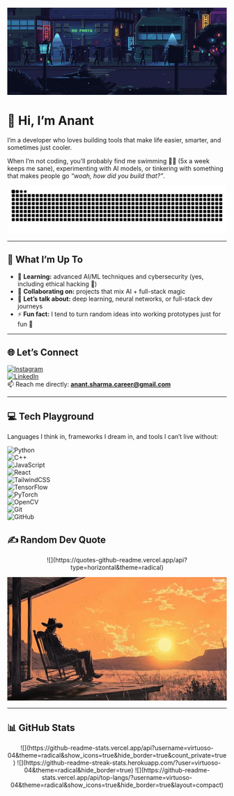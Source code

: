 
<p align="center">
<img src="https://raw.githubusercontent.com/virtuoso-04/virtuoso-04/main/242390524-0c7eb6ed-663b-4ce4-bfbd-18239a38ba1b.gif" width="1000" height="200">
</p>

# 👋 Hi, I’m Anant 

I’m a developer who loves building tools that make life easier, smarter, and sometimes just cooler.  

When I’m not coding, you’ll probably find me swimming 🏊‍♂️ (5x a week keeps me sane), experimenting with AI models, or tinkering with something that makes people go *“woah, how did you build that?”*.  

<p align="center">
<img src= "https://raw.githubusercontent.com/virtuoso-04/virtuoso-04/output/github-contribution-grid-snake-dark.svg">
</p>

---

## 💫 What I’m Up To
- 🌱 **Learning:** advanced AI/ML techniques and cybersecurity (yes, including ethical hacking 🔐)  
- 👯 **Collaborating on:** projects that mix AI + full-stack magic  
- 💬 **Let’s talk about:** deep learning, neural networks, or full-stack dev journeys  
- ⚡ **Fun fact:** I tend to turn random ideas into working prototypes just for fun 👾  

---

## 🌐 Let’s Connect
[![Instagram](https://img.shields.io/badge/Instagram-%23E4405F.svg?style=for-the-badge&logo=instagram&logoColor=white)](https://www.instagram.com/anantxsharma1/)  
[![LinkedIn](https://img.shields.io/badge/LinkedIn-%230077B5.svg?style=for-the-badge&logo=linkedin&logoColor=white)](https://www.linkedin.com/in/anantsharma04/)  
📫 Reach me directly: **anant.sharma.career@gmail.com**

---

## 💻 Tech Playground
Languages I think in, frameworks I dream in, and tools I can’t live without:

![Python](https://img.shields.io/badge/Python-3670A0.svg?style=for-the-badge&logo=python&logoColor=ffdd54)  
![C++](https://img.shields.io/badge/C++-%2300599C.svg?style=for-the-badge&logo=c%2B%2B&logoColor=white)  
![JavaScript](https://img.shields.io/badge/JavaScript-%23323330.svg?style=for-the-badge&logo=javascript&logoColor=F7DF1E)  
![React](https://img.shields.io/badge/React-%2320232a.svg?style=for-the-badge&logo=react&logoColor=61DAFB)  
![TailwindCSS](https://img.shields.io/badge/TailwindCSS-%2338B2AC.svg?style=for-the-badge&logo=tailwind-css&logoColor=white)  
![TensorFlow](https://img.shields.io/badge/TensorFlow-%23FF6F00.svg?style=for-the-badge&logo=TensorFlow&logoColor=white)  
![PyTorch](https://img.shields.io/badge/PyTorch-%23EE4C2C.svg?style=for-the-badge&logo=PyTorch&logoColor=white)  
![OpenCV](https://img.shields.io/badge/OpenCV-%23white.svg?style=for-the-badge&logo=opencv&logoColor=black)  
![Git](https://img.shields.io/badge/Git-%23F05033.svg?style=for-the-badge&logo=git&logoColor=white)  
![GitHub](https://img.shields.io/badge/GitHub-%23121011.svg?style=for-the-badge&logo=github&logoColor=white)

## ✍️ Random Dev Quote
<p align="center">
![](https://quotes-github-readme.vercel.app/api?type=horizontal&theme=radical)
</p>

<p align="center">
<img src= "https://raw.githubusercontent.com/virtuoso-04/virtuoso-04/main/hero.jpeg">
</p>

---

## 📊 GitHub Stats
<p align="center">
![](https://github-readme-stats.vercel.app/api?username=virtuoso-04&theme=radical&show_icons=true&hide_border=true&count_private=true)  
![](https://github-readme-streak-stats.herokuapp.com/?user=virtuoso-04&theme=radical&hide_border=true)  
![](https://github-readme-stats.vercel.app/api/top-langs/?username=virtuoso-04&theme=radical&show_icons=true&hide_border=true&layout=compact)
</p>


